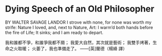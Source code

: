 # Dying Speech of an Old Philosopher
BY WALTER SAVAGE LANDOR
I strove with none, for none was worth my strife: 
Nature I loved, and, next to Nature, Art: 
I warm’d both hands before the fire of Life; 
It sinks; and I am ready to depart.

我和誰都不爭，和誰爭我都不屑；
我愛大自然，其次就是藝術；
我雙手烤著，生命之火取暖；
火萎了，我也準備走了。
——[英]蘭德（楊絳 譯）
